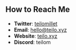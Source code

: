## How to Reach Me
- **Twitter**: [teilomillet](https://twitter.com/teiloxyz)
- **Email**: [hello@teilo.xyz](mailto:hello@teilo.xyz)
- **Website**:  [teilo.xyz](https://teilo.xyz)
- **Discord**: teilom
